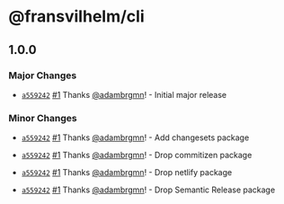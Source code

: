 # @fransvilhelm/cli

## 1.0.0
### Major Changes



- [`a559242`](https://github.com/adambrgmn/fransvilhelm-cli/commit/a5592423fd05de60704a3a436c0e21cf73486723) [#1](https://github.com/adambrgmn/fransvilhelm-cli/pull/1) Thanks [@adambrgmn](https://github.com/adambrgmn)! - Initial major release


### Minor Changes



- [`a559242`](https://github.com/adambrgmn/fransvilhelm-cli/commit/a5592423fd05de60704a3a436c0e21cf73486723) [#1](https://github.com/adambrgmn/fransvilhelm-cli/pull/1) Thanks [@adambrgmn](https://github.com/adambrgmn)! - Add changesets package



- [`a559242`](https://github.com/adambrgmn/fransvilhelm-cli/commit/a5592423fd05de60704a3a436c0e21cf73486723) [#1](https://github.com/adambrgmn/fransvilhelm-cli/pull/1) Thanks [@adambrgmn](https://github.com/adambrgmn)! - Drop commitizen package



- [`a559242`](https://github.com/adambrgmn/fransvilhelm-cli/commit/a5592423fd05de60704a3a436c0e21cf73486723) [#1](https://github.com/adambrgmn/fransvilhelm-cli/pull/1) Thanks [@adambrgmn](https://github.com/adambrgmn)! - Drop netlify package



- [`a559242`](https://github.com/adambrgmn/fransvilhelm-cli/commit/a5592423fd05de60704a3a436c0e21cf73486723) [#1](https://github.com/adambrgmn/fransvilhelm-cli/pull/1) Thanks [@adambrgmn](https://github.com/adambrgmn)! - Drop Semantic Release package
